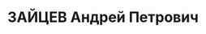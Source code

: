 ---
title: ЗАЙЦЕВ Андрей Петрович
description: "Род. в 1903, Смоленская губ., Рославльский уезд, дер. Сеща, русский,\
  \ обр.: высшее, б/п. Проживал: Украинская ССР, Харьковская обл., Чугуевский р-н,\
  \ пос. Эсхар, д. 3, кв. 10. Инженер-механик, зам. гл. инженера, нач. котельного\
  \ цеха ГЭС №2 \n  Арестован 11.07.1937. Обв. по ст. 54-8-9-11 (участие в контрреволюционной\
  \ вредительской организации). Приговор: выездная сессия Верховного Суда СССР, 10.12.1937\
  \ – ВМН. Расстрелян 10.12.1937, г.Харьков. \n  Реабилитирован 10.08.1957"
---